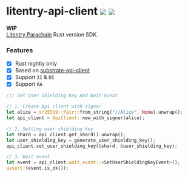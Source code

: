 # litentry-api-client ![](https://img.shields.io/tokei/lines/github/zTgx/litentry-api-client?style=flat-square) ![](https://img.shields.io/github/commit-activity/m/zTgx/litentry-api-client/main?style=flat-square)
**WIP**  
[Litentry Parachain](https://github.com/litentry/litentry-parachain) Rust version SDK.

### Features
- [x] Rust nightly only
- [x] Based on [substrate-api-client](https://github.com/scs/substrate-api-client)
- [x] Support `II` & `DI`
- [x] Support `RA`

```rust
/// Set User Shielding Key And Wait Event

// 1. Create Api client with signer
let alice = sr25519::Pair::from_string("//Alice", None).unwrap();
let api_client = ApiClient::new_with_signer(alice);

// 2. Setting user shielding key
let shard = api_client.get_shard().unwrap();
let user_shielding_key = generate_user_shielding_key();
api_client.set_user_shielding_key(&shard, &user_shielding_key);

// 3. Wait event
let event = api_client.wait_event::<SetUserShieldingKeyEvent>();
assert!(event.is_ok());
```
